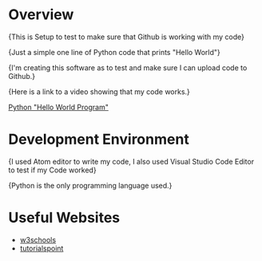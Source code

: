 # Overview

{This is Setup to test to make sure that Github is working with my code}

{Just a simple one line of Python code that prints "Hello World"}

{I'm creating this software as to test and make sure I can upload code to Github.}

{Here is a link to a video showing that my code works.}

[Python "Hello World Program"](http://youtu.be/pNuIqjoLv9I?hd=1)

# Development Environment

{I used Atom editor to write my code, I also used Visual Studio Code Editor to test if my Code worked}

{Python is the only programming language used.}

# Useful Websites

* [w3schools](https://www.w3schools.com/python/)
* [tutorialspoint](https://www.tutorialspoint.com/python/index.htm)
